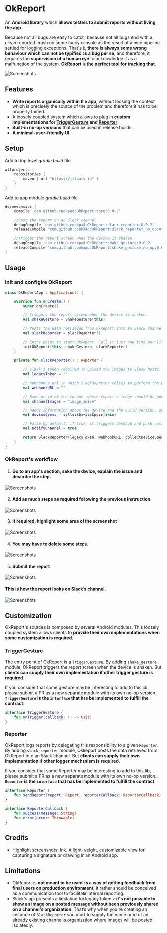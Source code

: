# OkReport

An **Android library** which **allows testers to submit reports without living the app**.

Because not all bugs are easy to catch, because not all bugs end with a clean reported crash on some fancy console as the result of a nice pipeline settled for logging exceptions. That's it, **there is always some wrong behaviour which can not be typified as a bug per se**; and therefore, it requires the **supervision of a human eye** to acknowledge it as a malfunction of the system. **OkReport is the perfect tool for tracking that**.

![Screenshots](assets/intro.png)

## Features
* **Write reports organically within the app**, without loosing the context which is precisely the source of the problem and therefore it has to be properly tamed.
* A loosely coupled system which allows to plug in **custom implementations for [TriggerGesture](#trigger_gesture) and [Reporter](#reporter)**
* **Built-in no-op versions** that can be used in release builds.
* **A minimal-user-friendly UI**


## Setup
Add to top level *gradle.build* file

```gradle
allprojects {
    repositories {
        maven { url "https://jitpack.io" }
    }
}
```

Add to app module *gradle.build* file
```gradle
dependencies {
	compile 'com.github.cookpad:OkReport:core:0.0.2'

	//Post the report on an Slack channel
	debugCompile 'com.github.cookpad:OkReport:slack_reporter:0.0.2'
   	releaseCompile 'com.github.cookpad:OkReport:slack_reporter_no_op:0.0.2'

	//Trigger the report screen when the device is shaken
	debugCompile 'com.github.cookpad:OkReport:shake_gesture:0.0.2'
   	releaseCompile 'com.github.cookpad:OkReport:shake_gesture_no_op:0.0.2'
}
```

## Usage

### Init and configire OkReport

```kotlin
class OkReportApp : Application() {

    override fun onCreate() {
        super.onCreate()

        // Triggers the report screen when the device is shaken.
        val shakeGesture = ShakeGesture(this)

        // Posts the data retrieved from OkReport into an Slack channel.
        val slackReporter = slackReporter()

        // Entry point to start OkReport. Call it just one time per life-time application.
        initOkReport(this, shakeGesture, slackReporter)
    }

    private fun slackReporter() : Reporter {

        // Slack's token required to upload the images to Slack hosts. Go to https://api.slack.com/custom-integrations/legacy-tokens and create one.
        val legacyToken = ""

        // Webhook's url in which SlackReporter relies to perform the publishing report. Go to https://api.slack.com/incoming-webhooks and create one.
        val webhookURL = ""

        // Name or id of the channel where report's image should be published. See limitation section for more details.
        val channelImages = "image_noise"

        // Handy information about the device and the build version, such us device model, locale or current version code.
        val deviceSpecs = collectDeviceSpecs(this)

        // False by default, if true, it triggers desktop and push notifications to all team members in the channel where the report has been posted.
        val notifyChannel = true

        return SlackReporter(legacyToken, webhookURL, collectDeviceSpecs(this), channelImages, notifyChannel)
    }
}
```

### <a name="ok_report_workflow"></a> OkReport's workflow

1. #### Go to an app's section, sake the device, explain the issue and describe the step.

![Screenshots](assets/step1.gif)

2. #### Add as much steps as required following the previous instruction.

![Screenshots](assets/step2.gif)

3. #### If required, highlight some area of the screenshot

![Screenshots](assets/step3.gif)

4. #### You may have to delete some steps.

![Screenshots](assets/step4.gif)

5. #### Submit the report

![Screenshots](assets/step5.gif)

#### This is how the report looks on Slack's channel.

![Screenshots](assets/slack_report.png)

## Customization

OkReport's sources is composed by several Android modules. This loosely coupled system allows clients to **provide their own implementations when some customization is required**.

### <a name="trigger_gesture"></a> TriggerGesture
The entry point of OkReport is a `TriggerGesture`. By adding `shake_gesture` module, OkReport triggers the report screen when the device is shaken. But **clients can supply their own implementation if other trigger gesture is required.**

If you consider that some gesture may be interesting to add to this lib, please submit a PR as a new separate module with its own no-op version. **`TriggerGesture` is the `interface` that has be implemented to fulfill the contract**:

```kotlin
interface TriggerGesture {
    fun onTrigger(callback: () -> Unit)
}
```

### <a name="reporter"></a> Reporter
OkReport logs reports by delegating this responsibility to a given `Reporter`. By adding `slack_reporter` module, OkReport posts the data retrieved from OkReport into an Slack channel. But **clients can supply their own implementation if other logger mechanism is required.**

If you consider that some Reporter may be interesting to add to this lib, please submit a PR as a new separate module with its own no-op version. **`Reporter` is the `interface` that has be implemented to fulfill the contract**:

```kotlin
interface Reporter {
    fun sendReport(report: Report, reporterCallback: ReporterCallback)
}

interface ReporterCallback {
    fun success(message: String)
    fun error(error: Throwable)
}
```

## Credits
* Highlight screenshots: [Ink](https://github.com/simplifycom/ink-android). A light-weight, customizable view for capturing a signature or drawing in an Android app.

## Limitations
* OkReport is **not meant to be used as a way of getting feedback from final users on production environment**, it rather should be conceived as a communication tool to facilitate internal reporting.
* Slack's api presents a limitation for legacy tokens: **it's not possible to show an image on a posted message without been previously shared on a channel's organization**. That's why when you're creating an instance of `SlackReporter` you must to supply the name or id of an already existing channel¡s organization where images will be posted isolatedly.
